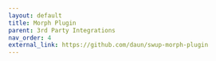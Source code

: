 ```yaml
---
layout: default
title: Morph Plugin
parent: 3rd Party Integrations
nav_order: 4
external_link: https://github.com/daun/swup-morph-plugin
---
```


